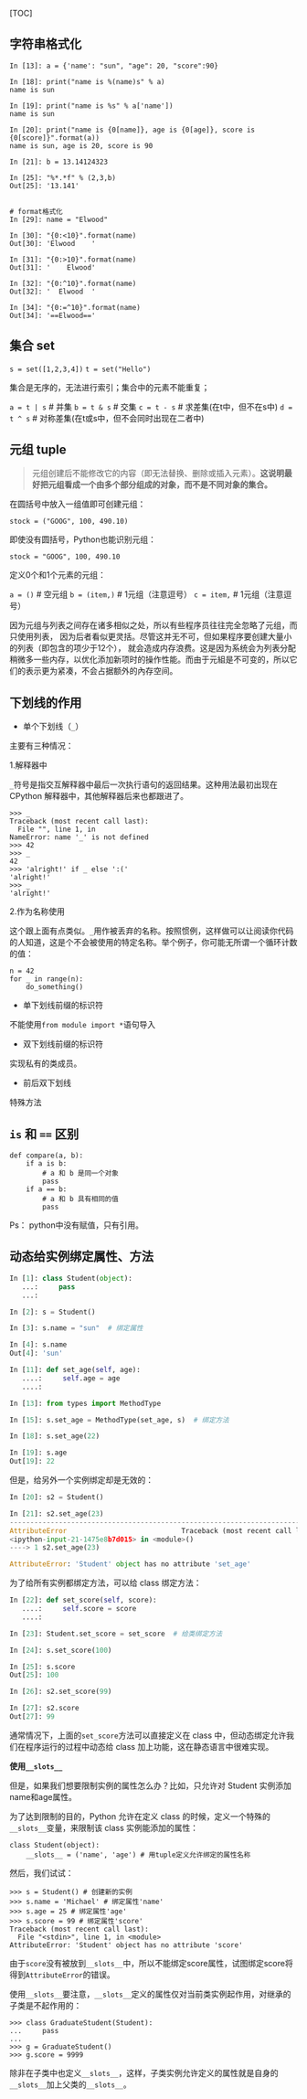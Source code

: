 [TOC]

## 字符串格式化

```
In [13]: a = {'name': "sun", "age": 20, "score":90}

In [18]: print("name is %(name)s" % a)
name is sun

In [19]: print("name is %s" % a['name'])
name is sun

In [20]: print("name is {0[name]}, age is {0[age]}, score is {0[score]}".format(a))
name is sun, age is 20, score is 90

In [21]: b = 13.14124323

In [25]: "%*.*f" % (2,3,b)
Out[25]: '13.141'


# format格式化
In [29]: name = "Elwood"

In [30]: "{0:<10}".format(name)
Out[30]: 'Elwood    '

In [31]: "{0:>10}".format(name)
Out[31]: '    Elwood'

In [32]: "{0:^10}".format(name)
Out[32]: '  Elwood  '

In [34]: "{0:=^10}".format(name)
Out[34]: '==Elwood=='
```


## 集合 set

`s = set([1,2,3,4])`
`t = set("Hello")`

集合是无序的，无法进行索引；集合中的元素不能重复；

`a = t | s`  # 并集
`b = t & s`  # 交集
`c = t - s`  # 求差集(在t中，但不在s中)
`d = t ^ s`  # 对称差集(在t或s中，但不会同时出现在二者中)


## 元组 tuple

> 元组创建后不能修改它的内容（即无法替换、删除或插入元素）。**这说明最好把元组看成一个由多个部分组成的对象，而不是不同对象的集合。**

在圆括号中放入一组值即可创建元组：

`stock = ("GOOG", 100, 490.10)`

即使没有圆括号，Python也能识别元组：

`stock = "GOOG", 100, 490.10`

定义0个和1个元素的元组：

`a = ()`  # 空元组
`b = (item,)`  # 1元组（注意逗号）
`c = item,`  # 1元组（注意逗号）


因为元组与列表之间存在诸多相似之处，所以有些程序员往往完全忽略了元组，而只使用列表， 因为后者看似更灵括。尽管这并无不可，但如果程序要创建大量小的列表（即包含的项少于12个）， 就会造成内存浪费。这是因为系统会为列表分配稍微多一些内存，以优化添加新项时的操作性能。而由于元組是不可变的，所以它们的表示更为紧凑，不会占据额外的內存空间。




## 下划线的作用

- 单个下划线（`_`）

主要有三种情况：

1.解释器中

`_`符号是指交互解释器中最后一次执行语句的返回结果。这种用法最初出现在 CPython 解释器中，其他解释器后来也都跟进了。

```
>>> _
Traceback (most recent call last):
  File "", line 1, in 
NameError: name '_' is not defined
>>> 42
>>> _
42
>>> 'alright!' if _ else ':('
'alright!'
>>> _
'alright!'
```

2.作为名称使用

这个跟上面有点类似。`_`用作被丢弃的名称。按照惯例，这样做可以让阅读你代码的人知道，这是个不会被使用的特定名称。举个例子，你可能无所谓一个循环计数的值：

```
n = 42
for _ in range(n):
    do_something()
```

- 单下划线前缀的标识符

不能使用`from module import *`语句导入

- 双下划线前缀的标识符

实现私有的类成员。

- 前后双下划线

特殊方法



## `is` 和 `==` 区别

```
def compare(a, b):
    if a is b:
        # a 和 b 是同一个对象
        pass
    if a == b:
        # a 和 b 具有相同的值
        pass
```

Ps： python中没有赋值，只有引用。


## 动态给实例绑定属性、方法


```python
In [1]: class Student(object):
   ...:     pass
   ...:

In [2]: s = Student()

In [3]: s.name = "sun"  # 绑定属性

In [4]: s.name
Out[4]: 'sun'

In [11]: def set_age(self, age):
   ....:     self.age = age
   ....:

In [13]: from types import MethodType

In [15]: s.set_age = MethodType(set_age, s)  # 绑定方法

In [18]: s.set_age(22)

In [19]: s.age
Out[19]: 22
```

但是，给另外一个实例绑定却是无效的：
```python
In [20]: s2 = Student()

In [21]: s2.set_age(23)
---------------------------------------------------------------------------
AttributeError                            Traceback (most recent call last)
<ipython-input-21-1475e8b7d015> in <module>()
----> 1 s2.set_age(23)

AttributeError: 'Student' object has no attribute 'set_age'
```

为了给所有实例都绑定方法，可以给 class 绑定方法：
```python
In [22]: def set_score(self, score):
   ....:     self.score = score
   ....:

In [23]: Student.set_score = set_score  # 给类绑定方法

In [24]: s.set_score(100)

In [25]: s.score
Out[25]: 100

In [26]: s2.set_score(99)

In [27]: s2.score
Out[27]: 99
```

通常情况下，上面的`set_score`方法可以直接定义在 class 中，但动态绑定允许我们在程序运行的过程中动态给 class 加上功能，这在静态语言中很难实现。

**使用`__slots__`**<span id="jump"></span>

但是，如果我们想要限制实例的属性怎么办？比如，只允许对 Student 实例添加name和age属性。

为了达到限制的目的，Python 允许在定义 class 的时候，定义一个特殊的`__slots__`变量，来限制该 class 实例能添加的属性：

```
class Student(object):
    __slots__ = ('name', 'age') # 用tuple定义允许绑定的属性名称
```

然后，我们试试：

```
>>> s = Student() # 创建新的实例
>>> s.name = 'Michael' # 绑定属性'name'
>>> s.age = 25 # 绑定属性'age'
>>> s.score = 99 # 绑定属性'score'
Traceback (most recent call last):
  File "<stdin>", line 1, in <module>
AttributeError: 'Student' object has no attribute 'score'
```

由于`score`没有被放到`__slots__`中，所以不能绑定score属性，试图绑定score将得到`AttributeError`的错误。

使用`__slots__`要注意，`__slots__`定义的属性仅对当前类实例起作用，对继承的子类是不起作用的：

```
>>> class GraduateStudent(Student):
...     pass
...
>>> g = GraduateStudent()
>>> g.score = 9999
```
除非在子类中也定义`__slots__`，这样，子类实例允许定义的属性就是自身的`__slots__`加上父类的`__slots__`。